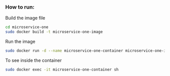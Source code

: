 
### How to run: 
Build the image file
```sh
cd microservice-one
sudo docker build -t microservice-one-image
```

Run the image
```sh
sudo docker run -d --name microservice-one-container microservice-one-image
```


To see inside the container
```sh
sudo docker exec -it microservice-one-container sh
```